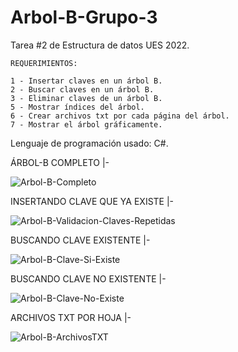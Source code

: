 # Arbol-B-Grupo-3
Tarea #2 de Estructura de datos UES 2022.


    REQUERIMIENTOS:
    
    1 - Insertar claves en un árbol B.
    2 - Buscar claves en un árbol B.
    3 - Eliminar claves de un árbol B.
    5 - Mostrar índices del árbol.
    6 - Crear archivos txt por cada página del árbol.
    7 - Mostrar el árbol gráficamente.
    
Lenguaje de programación usado: C#.


 ÁRBOL-B COMPLETO
|-

![Arbol-B-Completo](https://user-images.githubusercontent.com/102596002/201926785-2fc227f8-14b7-4df1-ae75-9ace58b8f2ff.jpg)


INSERTANDO CLAVE QUE YA EXISTE
|-

![Arbol-B-Validacion-Claves-Repetidas](https://user-images.githubusercontent.com/102596002/201927312-0cc6e2bc-1095-48a8-a815-2801811026bf.jpg)

BUSCANDO CLAVE EXISTENTE
|-

![Arbol-B-Clave-Si-Existe](https://user-images.githubusercontent.com/102596002/201928065-db965ef3-dea5-4bd4-9eae-9ab1b8fc4b70.jpg)

BUSCANDO CLAVE NO EXISTENTE
|-

![Arbol-B-Clave-No-Existe](https://user-images.githubusercontent.com/102596002/201928171-f60b9b8e-515b-414e-a1de-076709bfca13.jpg)

ARCHIVOS TXT POR HOJA
|-

![Arbol-B-ArchivosTXT](https://user-images.githubusercontent.com/102596002/201928922-3c9983e0-9ce9-4966-b2db-d2f8118ae6f6.jpg)
